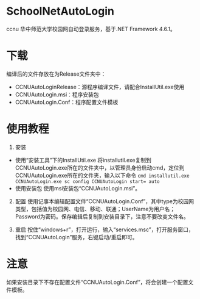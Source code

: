 # SchoolNetAutoLogin
ccnu 华中师范大学校园网自动登录服务，基于.NET Framework 4.6.1。

# 下载
编译后的文件存放在为Release文件夹中：
+ CCNUAutoLoginRelease：源程序编译文件，请配合InstallUtil.exe使用
+ CCNUAutoLogin.msi：程序安装包
+ CCNUAutoLogin.Conf：程序配置文件模板

# 使用教程
1. 安装
+ 使用“安装工具”下的InstallUtil.exe
将installutil.exe复制到CCNUAutoLogin.exe所在的文件夹中，以管理员身份启动cmd，定位到CCNUAutoLogin.exe所在的文件夹，输入以下命令
`cmd
installutil.exe CCNUAutoLogin.exe
sc config CCNUAutoLogin start= auto
`
+ 使用安装包
使用msi安装包“CCNUAutoLogin.msi”。

2. 配置
使用记事本编辑配置文件“CCNUAutoLogin.Conf”，其中type为校园网类型，包括值为校园网、电信、移动、联通；UserName为用户名；Password为密码。保存编辑后复制到安装目录下，注意不要改变文件名。

3. 重启
按住“windows+r”，打开运行，输入“services.msc”，打开服务窗口，找到“CCNUAutoLogin”服务，右键启动/重启即可。

# 注意
如果安装目录下不存在配置文件“CCNUAutoLogin.Conf”，将会创建一个配置文件模板。


